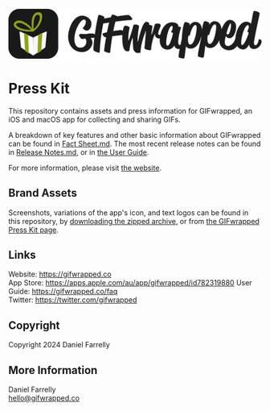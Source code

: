 ![The GIFwrapped logo type.](https://raw.githubusercontent.com/jellybeansoup/presskit-gifwrapped/master/combined-logo/combined-logo.svg?token=AA1C8Z8h6XrPhjy2J97ZsqXw6FYHnP7Dks5adDyBwA%3D%3D&sanitize=true)

# Press Kit
This repository contains assets and press information for GIFwrapped, an iOS and macOS app for collecting and sharing GIFs. 

A breakdown of key features and other basic information about GIFwrapped can be found in [Fact Sheet.md](https://github.com/jellybeansoup/presskit-gifwrapped/blob/master/Fact%20Sheet.md). The most recent release notes can be found in [Release Notes.md](https://github.com/jellybeansoup/presskit-gifwrapped/blob/master/Release%20Notes.md), or in [the User Guide](https://gifwrapped.co/faq/whats-new).

For more information, please visit [the website](https://gifwrapped.co).

## Brand Assets
Screenshots, variations of the app's icon, and text logos can be found in this repository, by [downloading the zipped archive](https://github.com/jellybeansoup/presskit-gifwrapped/archive/master.zip), or from [the GIFwrapped Press Kit page](https://gifwrapped.co/press).

## Links
Website: <https://gifwrapped.co>  
App Store: <https://apps.apple.com/au/app/gifwrapped/id782319880>
User Guide: <https://gifwrapped.co/faq>  
Twitter: <https://twitter.com/gifwrapped>  

## Copyright
Copyright 2024 Daniel Farrelly

## More Information
Daniel Farrelly  
<hello@gifwrapped.co>

